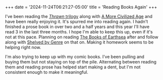 +++
date = '2024-11-24T06:21:27-05:00'
title = 'Reading Books Again'
+++

I've been reading the [*Thrawn* trilogy](https://en.wikipedia.org/wiki/Thrawn_trilogy) along with [A More Civilized Age](https://amorecivilizedage.net/) and have been really enjoying it. It's spurred me into reading again. I hadn't finished a prose book in over two and a half years and this year I'll have read 3 in the last three months. I hope I'm able to keep this up, even if it's not at this pace. Planning on reading [The Books of Earthsea](https://en.wikipedia.org/wiki/The_Books_of_Earthsea) after and follow along with [Shelved by Genre](https://rangedtouch.com/shelved-by-genre/) on that on. Making it homework seems to be helping right now.

I'm also trying to keep up with my comic books. I've been pulling and buying them but not staying on top of the pile. Alternating between reading them and reading prose has helped start making a dent, but I'm not consistent enough to make it meaningful.